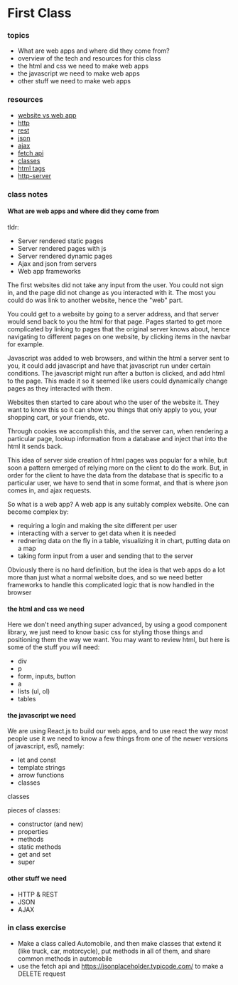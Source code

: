 # First Class

### topics
- What are web apps and where did they come from?
- overview of the tech and resources for this class
- the html and css we need to make web apps
- the javascript we need to make web apps
- other stuff we need to make web apps

### resources
- [website vs web app](https://stackoverflow.com/questions/8694922/whats-the-difference-between-a-web-site-and-a-web-application)
- [http](https://www.httpwatch.com/httpgallery/introduction/)
- [rest](https://www.codecademy.com/articles/what-is-rest)
- [json](https://www.w3schools.com/js/js_json_intro.asp)
- [ajax](https://codeburst.io/a-gentle-introduction-to-ajax-1e88e3db4e79)
- [fetch api](https://developer.mozilla.org/en-US/docs/Web/API/Fetch_API)
- [classes](https://developer.mozilla.org/en-US/docs/Web/JavaScript/Reference/Classes)
- [html tags](https://www.w3schools.com/tags/ref_byfunc.asp)
- [http-server](https://www.npmjs.com/package/http-server)

### class notes

#### What are web apps and where did they come from

tldr:
- Server rendered static pages
- Server rendered pages with js
- Server rendered dynamic pages
- Ajax and json from servers
- Web app frameworks

The first websites did not take any input from the user. You could not sign in,
and the page did not change as you interacted with it. The most you could do was
link to another website, hence the "web" part.

You could get to a website by going to a server address, and that server would
send back to you the html for that page. Pages started to get more complicated
by linking to pages that the original server knows about, hence navigating to
different pages on one website, by clicking items in the navbar for example.

Javascript was added to web browsers, and within the html a server sent to you,
it could add javascript and have that javascript run under certain conditions.
The javascript might run after a button is clicked, and add html to the page.
This made it so it seemed like users could dynamically change pages as they
interacted with them. 

Websites then started to care about who the user of the website it. They want to
know this so it can show you things that only apply to you, your shopping cart,
or your friends, etc. 

Through cookies we accomplish this, and the server can, when rendering a
particular page, lookup information from a database and inject that into the
html it sends back.

This idea of server side creation of html pages was popular for a while, but
soon a pattern emerged of relying more on the client to do the work. But, in
order for the client to have the data from the database that is specific to a
particular user, we have to send that in some format, and that is where json
comes in, and ajax requests. 

So what is a web app? A web app is any suitably complex website. One can become
complex by:
- requiring a login and making the site different per user
- interacting with a server to get data when it is needed
- rednering data on the fly in a table, visualizing it in chart, putting data
  on a map
- taking form input from a user and sending that to the server

Obviously there is no hard definition, but the idea is that web apps do a lot
more than just what a normal website does, and so we need better frameworks to
handle this complicated logic that is now handled in the browser

#### the html and css we need

Here we don't need anything super advanced, by using a good component library,
we just need to know basic css for styling those things and positioning them the
way we want. You may want to review html, but here is some of the stuff you will
need:

- div
- p
- form, inputs, button
- a
- lists (ul, ol)
- tables

#### the javascript we need

We are using React.js to build our web apps, and to use react the way most
people use it we need to know a few things from one of the newer versions of
javascript, es6, namely:

- let and const
- template strings
- arrow functions
- classes

classes

pieces of classes:
- constructor (and new)
- properties
- methods
- static methods
- get and set
- super

#### other stuff we need

- HTTP & REST
- JSON
- AJAX

### in class exercise
- Make a class called Automobile, and then make classes that extend it (like
  truck, car, motorcycle), put methods in all of them, and share common methods
  in automobile
- use the fetch api and https://jsonplaceholder.typicode.com/ to make a DELETE
  request

